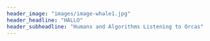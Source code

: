 ```yaml
---
header_image: "images/image-whale1.jpg"
header_headline: "HALLO"
header_subheadline: "Humans and Algorithms Listening to Orcas"
---
```

